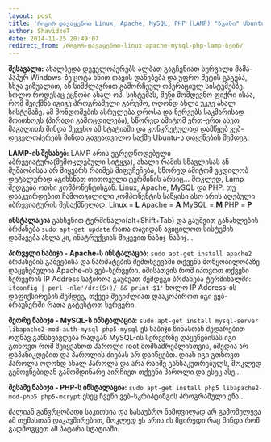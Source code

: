 ```yaml
---
layout: post
title: 'როგორ დავაყენოთ Linux, Apache, MySQL, PHP (LAMP) "ზვინი" Ubuntu-ზე'
author: ShavidzeT
date: 2014-11-25 20:49:07
redirect_from: /როგორ-დავაყენოთ-linux-apache-mysql-php-lamp-ზვინ/
---
```

**შესავალი:**
ახალბედა დეველოპერებს ალბათ გაგჩენიათ სურვილი მამა-პაპურ Windows-ზე ცოტა ხნით თავის დანებება და უფრო მეტის გაგება, სხვა ვიზუალით, ან სიმძლავრით გამორჩეულ ოპერაციულ სისტემებზე. ხოლო როდესაც ეცნობი ახალ ოპ. სისტემას, შენი მომდევნო ფიქრი ისაა, რომ შეიქმნა იგივე პროგრამული გარემო, ოღონდ ახლა უკვე ახალ სისტემაზე. ამ მონდომების ასრულება დროსა და ნერვებს საკმარისად მოითხოვს (პირადი გამოცდილება), სწორედ ამიტომ ერთ-ერთ ასეთ მაგალითს მინდა შევეხო ამ სტატიაში და კონკრეტულად დამწყებ ვებ-დეველოპერებს მინდა გავუადვილო საქმე Ubuntu-ს დაყენების შემდეგ.

**LAMP-ის შესახებ:**
LAMP არის ეგრედწოდებული აბრევიატურა(შემოკლებული სიტყვა), ახალი რამის სწავლისას ან მუშაობისას არ მიყვარს რაიმეს მიფუჩეჩება, სწორედ ამიტომ ვცდილობ დეტალურად აგიხსნათ თითოეული ტერმინის არსიც...
მოკლედ, Lamp შედგება ოთხი კომპონენტისგან: Linux, Apache, MySQL და PHP. თუ დააკვირდებით ჩამოთვილილი კომპონენტის საწყისი ასო არის აღებული აბრევიატურის შესაქმნელად.
Linux = **L**
Apache = **A**
MySQL = **M**
PHP = **P**

**ინსტალაცია**
გახსენით ტერმინალი(alt+Shift+Tab) და გაუშვით განახლების ბრძანება
`sudo apt-get update`
რათა თავიდან ავიცილოთ სისტემის დაშავება
ახლა კი, ინსტრუქციას მიყევით ნაბიჯ-ნაბიჯ...

**პირველი ნაბიჯი - Apache-ს ინსტალაცია:**
`sudo apt-get install apache2`
ბრძანების გაშვებისა და წარმატების შემთხვევაში თქვენს მოწყობილობაზე დაყენებულია Apache-ის ვებ-სერვერი.
იმისათვის რომ იპოვოთ თქვენი სერვერის IP Address საჭიროა გაუშვათ შემდეგი ბრძანება ტერმინალში:
`ifconfig | perl -nle'/dr:(S+)/ && print $1'`
ხოლო IP Address-ის დაფიქსირების შემდეგ, თქვენ შეგიძლიათ დააკოპიროთ იგი ვებ-ბრაუზერში რათა გატესტოთ სერვერი.

**მეორე ნაბიჯი - MySQL-ს ინსტალაცია:**
`sudo apt-get install mysql-server libapache2-mod-auth-mysql php5-mysql`
ეს ნაბიჯი წინასთან შედარებით ოდნავ განსხვავდება რადგან MySQL-ის სერვერზე დაყენებისას იგი გთხოვთ რომ შეიყვანოთ პაროლი root მომხამრებლისთვის, იმედია არ დაპანიკდებით და პაროლის ძიებას არ დაიწყებთ.
დიახ იგი გთხოვთ პაროლს ოღონდ ახალ პაროლს და არა რაიმე განსაკუთრებულს, მოკლედ გემოვნებიდან გამომდინარე აირჩიეთ თქვენი პაროლი და ესეც ასე...

**მესამე ნაბიჯი - PHP-ს ინსტალაცია:**
`sudo apt-get install php5 libapache2-mod-php5 php5-mcrypt`
ესეც ჩვენი ვებ-სკრიპტინგის პროგრამული ენა...

ძალიან განვრცობადი საკითხია და სასაუბრო ნამდვილად არ გამომელევა ამ თემასთან დაკავშირებით, მოკლედ ეს არის ის მცირედი რაც მინდა რომ გადმოგცეთ ამ პატარა სტატიაში.
